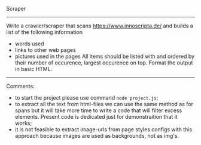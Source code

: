 Scraper
*******
Write a crawler/scraper that scans https://www.innoscripta.de/ and builds a list of the following information
- words used
- links to other web pages
- pictures used in the pages
All items should be listed with and ordered by their number of occurence, largest occurence on top. 
Format the output in basic HTML.

___

Comments:

* to start the project please use command `node project.js`;
* to extract all the text from html-files we can use the same method as for spans but it will take more time to write a code that will filter excess elements. Present code is dedicated just for demonstraition that it works;
* it is not feasible to extract image-urls from page styles configs with this approach because images are used as backgrounds, not as img's.
